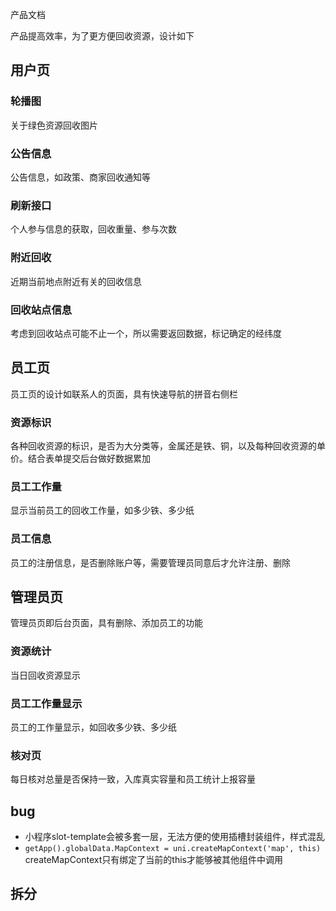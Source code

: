 产品文档

产品提高效率，为了更方便回收资源，设计如下

## 用户页


### 轮播图
关于绿色资源回收图片

### 公告信息
公告信息，如政策、商家回收通知等

### 刷新接口
个人参与信息的获取，回收重量、参与次数

### 附近回收

近期当前地点附近有关的回收信息

### 回收站点信息
考虑到回收站点可能不止一个，所以需要返回数据，标记确定的经纬度

## 员工页

员工页的设计如联系人的页面，具有快速导航的拼音右侧栏

### 资源标识

各种回收资源的标识，是否为大分类等，金属还是铁、铜，以及每种回收资源的单价。结合表单提交后台做好数据累加

### 员工工作量

显示当前员工的回收工作量，如多少铁、多少纸

### 员工信息

员工的注册信息，是否删除账户等，需要管理员同意后才允许注册、删除

## 管理员页

管理员页即后台页面，具有删除、添加员工的功能

### 资源统计

当日回收资源显示

### 员工工作量显示

员工的工作量显示，如回收多少铁、多少纸

### 核对页

每日核对总量是否保持一致，入库真实容量和员工统计上报容量

## bug

- 小程序slot-template会被多套一层，无法方便的使用插槽封装组件，样式混乱
- `getApp().globalData.MapContext = uni.createMapContext('map', this)` createMapContext只有绑定了当前的this才能够被其他组件中调用

## 拆分